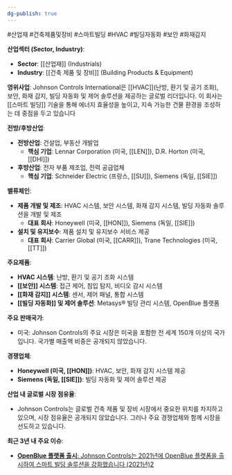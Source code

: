 ```yaml
---
dg-publish: true
---
```

#산업재 #건축제품및장비 #스마트빌딩 #HVAC #빌딩자동화 #보안 #화재감지 


**산업섹터 (Sector, Industry)**:

- **Sector**: [[산업재]] (Industrials)
- **Industry**: [[건축 제품 및 장비]] (Building Products & Equipment)


**영위사업**: Johnson Controls International은 [[HVAC]](난방, 환기 및 공기 조화), 보안, 화재 감지, 빌딩 자동화 및 제어 솔루션을 제공하는 글로벌 리더입니다. 이 회사는 [[스마트 빌딩]] 기술을 통해 에너지 효율성을 높이고, 지속 가능한 건물 환경을 조성하는 데 중점을 두고 있습니다


**전방/후방산업**:

- **전방산업**: 건설업, 부동산 개발업
    - **핵심 기업**: Lennar Corporation (미국, [[LEN]]), D.R. Horton (미국, [[DHI]])
- **후방산업**: 전자 부품 제조업, 전력 공급업체
    - **핵심 기업**: Schneider Electric (프랑스, [[SU]]), Siemens (독일, [[SIE]])

**밸류체인**:

- **제품 개발 및 제조**: HVAC 시스템, 보안 시스템, 화재 감지 시스템, 빌딩 자동화 솔루션을 개발 및 제조
    - **대표 회사**: Honeywell (미국, [[HON]]), Siemens (독일, [[SIE]])
- **설치 및 유지보수**: 제품 설치 및 유지보수 서비스 제공
    - **대표 회사**: Carrier Global (미국, [[CARR]]), Trane Technologies (미국, [[TT]])

**주요제품**:

- **HVAC 시스템**: 난방, 환기 및 공기 조화 시스템
- **[[보안]] 시스템**: 접근 제어, 침입 탐지, 비디오 감시 시스템
- **[[화재 감지]] 시스템**: 센서, 제어 패널, 통합 시스템
- **[[빌딩 자동화]] 및 제어 솔루션**: Metasys® 빌딩 관리 시스템, OpenBlue 플랫폼

**주요 판매국가**:

- 미국: Johnson Controls의 주요 시장은 미국을 포함한 전 세계 150개 이상의 국가입니다. 국가별 매출액 비중은 공개되지 않았습니다.

**경쟁업체**:

- **Honeywell (미국, [[HON]])**: HVAC, 보안, 화재 감지 시스템 제공
- **Siemens (독일, [[SIE]])**: 빌딩 자동화 및 제어 솔루션 제공

**산업 내 글로벌 시장 점유율**:

- Johnson Controls는 글로벌 건축 제품 및 장비 시장에서 중요한 위치를 차지하고 있으며, 시장 점유율은 공개되지 않았습니다. 그러나 주요 경쟁업체와 함께 시장을 선도하고 있습니다.

**최근 3년 내 주요 이슈**:

- [**OpenBlue 플랫폼 출시**: Johnson Controls는 2021년에 OpenBlue 플랫폼을 출시하여 스마트 빌딩 솔루션을 강화했습니다 (2021년)](https://www.johnsoncontrols.kr/)[2](https://www.johnsoncontrols.kr/)